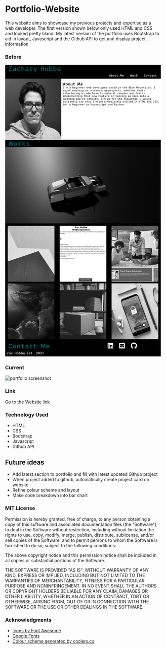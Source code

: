 # Portfolio-Website
This website aims to showcase my previous projects and expertise as a web developer. The first version shown below only used HTML and CSS and looked pretty bland. My latest version of the portfolio uses Bootstrap to aid in layout, Javascript and the Github API to get and display project information. 

### Before
![portfolio screenshot](./images/website-screenshot.png)

### Current
![portfolio screenshot](./images/website-update-screenshot.png)

### Link
Go to the [Website link](https://hobbaz.github.io/Portfolio-Website/)

### Technology Used
- HTML
- CSS
- Bootstrap
- Javascript
- Github API

## Future ideas
- Add latest section to portfolio and fill with latest updated Github project
- When project added to github, automatically create project card on website
- Refine colour scheme and layout
- Make code breakdown into bar chart

### MIT License
Permission is hereby granted, free of charge, to any person obtaining a copy of this software and associated documentation files (the "Software"), to deal in the Software without restriction, including without limitation the rights to use, copy, modify, merge, publish, distribute, sublicense, and/or sell copies of the Software, and to permit persons to whom the Software is furnished to do so, subject to the following conditions:

The above copyright notice and this permission notice shall be included in all copies or substantial portions of the Software.

THE SOFTWARE IS PROVIDED "AS IS", WITHOUT WARRANTY OF ANY KIND, EXPRESS OR IMPLIED, INCLUDING BUT NOT LIMITED TO THE WARRANTIES OF MERCHANTABILITY, FITNESS FOR A PARTICULAR PURPOSE AND NONINFRINGEMENT. IN NO EVENT SHALL THE AUTHORS OR COPYRIGHT HOLDERS BE LIABLE FOR ANY CLAIM, DAMAGES OR OTHER LIABILITY, WHETHER IN AN ACTION OF CONTRACT, TORT OR OTHERWISE, ARISING FROM, OUT OF OR IN CONNECTION WITH THE SOFTWARE OR THE USE OR OTHER DEALINGS IN THE SOFTWARE.

### Acknowledgments
- [Icons by Font Awesome](https://fontawesome.com/)
- [Google Fonts](https://fonts.google.com/)
- [Colour scheme generated by coolers.co](https://coolors.co/)


